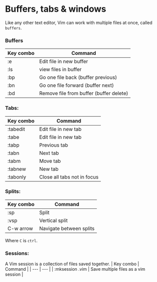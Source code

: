 # Buffers, tabs & windows

Like any other text editor, Vim can work with multiple files at once, called `buffers`.

### Buffers

| Key combo | Command |
| --- | --- |
| :e | Edit file in new buffer |
| :ls | view files in buffer |
| :bp | Go one file back (buffer previous) |
| :bn | Go one file forward (buffer next) |
| :bd | Remove file from buffer (buffer delete) |

### Tabs:

| Key combo | Command |
| --- | --- |
| :tabedit <file> | Edit file in new tab |
| :tabe <file> | Edit file in new tab |
| :tabp | Previous tab |
| :tabn | Next tab |
| :tabm | Move tab |
| :tabnew | New tab |
| :tabonly | Close all tabs not in focus |

### Splits:

| Key combo | Command |
| --- | --- |
| :sp | Split |
| :vsp | Vertical split |
| C-w arrow | Navigate between splits |

Where `C` is `ctrl`.

### Sessions:
A Vim session is a collection of files saved together.
| Key combo | Command |
| --- | --- |
| :mksession <file>.vim | Save multiple files as a vim session |




